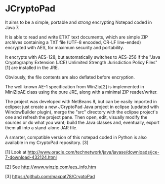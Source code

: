 JCryptoPad
==========

It aims to be a simple, portable and *strong* encrypting Notepad coded in Java 7.

It is able to read and write ETXT text documents, which are simple ZIP archives containing a TXT file (UTF-8 encoded, CR-LF line-ended) encrypted with AES, for maximum security and portability.

It encrypts with AES-128, but automatically switches to AES-256 if the "Java Cryptography Extension (JCE) Unlimited Strength Jurisdiction Policy Files"[1] are installed in the JRE.

Obviously, the file contents are also deflated before encryption.

The well known AE-1 specification from WinZip[2] is implemented in MiniZipAE class using the pure JRE, along with a minimal ZIP reader/writer.

The project was developed with NetBeans 8, but can be easily imported in eclipse: just create a new JCryptoPad Java project in eclipse (updated with WindowBuilder plugin), merge the "src" directory with the eclipse project's one and refresh the project pane. Then open, edit, visually modify the sources or do what you want; build the Java classes and, eventually, export them all into a stand-alone JAR file.

A smarter, compatible version of this notepad coded in Python is also available in my CryptoPad repository. [3]



[1] Look at http://www.oracle.com/technetwork/java/javase/downloads/jce-7-download-432124.html

[2] See http://www.winzip.com/aes_info.htm

[3] https://github.com/maxpat78/CryptoPad


